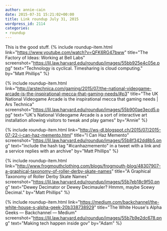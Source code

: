 ```yaml
---
author: annie-cain
date: 2015-07-31 15:21:02+00:00
title: Link roundup July 31, 2015
wordpress_id: 2114
categories:
- roundup
---
```


This is the good stuff.
{% include roundup-item.html
  link="https://www.youtube.com/watch?v=QFK6RG47bww"
  title="The Factory of Ideas: Working at Bell Labs"
  screenshot="https://lil.law.harvard.edu/roundup/images/55bb925e4c05e.png"
  text="Technology is cyclical. Timesharing is cloud computing."
  by="Matt Phillips"
%}

{% include roundup-item.html
  link="http://arstechnica.com/gaming/2015/07/the-national-videogame-arcade-is-the-inspirational-mecca-that-gaming-needs/#p3"
  title="The UK National Videogame Arcade is the inspirational mecca that gaming needs | Ars Technica"
  screenshot="https://lil.law.harvard.edu/roundup/images/55b900ae3ecd5.png"
  text="UK's National Videogame Arcade is a sort of interactive art installation allowing visitors to tweak and play games"
  by="Annie"
%}

{% include roundup-item.html
  link="http://ws-dl.blogspot.ch/2015/07/2015-07-22-i-can-haz-memento.html"
  title="I Can Haz Memento"
  screenshot="https://lil.law.harvard.edu/roundup/images/55b8f342dd8b5.png"
  text="include the hash tag \"#icanhazmemento\" in a tweet with a link and a service replies with an archive"
  by="Matt Phillips"
%}

{% include roundup-item.html
  link="http://www.frogmouthclothing.com/blogs/frogmouth-blog/48307907-a-graphical-taxonomy-of-roller-derby-skate-names"
  title="A Graphical Taxonomy of Roller Derby Skate Names"
  screenshot="https://lil.law.harvard.edu/roundup/images/55b7eb18c9f50.png"
  text="Dewey Decimator or Dewey Decimauler? Hmmm, maybe Scewy Decimal."
  by="Matt Phillips"
%}

{% include roundup-item.html
  link="https://medium.com/backchannel/the-white-house-s-alpha-geek-20b338738929"
  title="The White House's Alpha Geeks — Backchannel — Medium"
  screenshot="https://lil.law.harvard.edu/roundup/images/55b7b9e2dc678.png"
  text="Making tech happen inside gov"
  by="Adam"
%}
